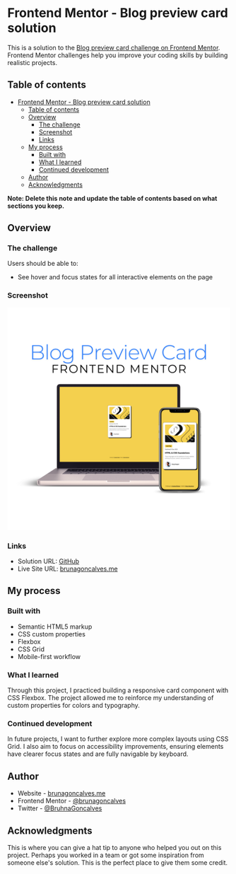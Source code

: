 # Frontend Mentor - Blog preview card solution

This is a solution to the [Blog preview card challenge on Frontend Mentor](https://www.frontendmentor.io/challenges/blog-preview-card-ckPaj01IcS). Frontend Mentor challenges help you improve your coding skills by building realistic projects. 

## Table of contents

- [Frontend Mentor - Blog preview card solution](#frontend-mentor---blog-preview-card-solution)
  - [Table of contents](#table-of-contents)
  - [Overview](#overview)
    - [The challenge](#the-challenge)
    - [Screenshot](#screenshot)
    - [Links](#links)
  - [My process](#my-process)
    - [Built with](#built-with)
    - [What I learned](#what-i-learned)
    - [Continued development](#continued-development)
  - [Author](#author)
  - [Acknowledgments](#acknowledgments)

**Note: Delete this note and update the table of contents based on what sections you keep.**

## Overview

### The challenge

Users should be able to:

- See hover and focus states for all interactive elements on the page

### Screenshot

![](github/screen.png)

### Links

- Solution URL: [GitHub](https://github.com/brunagoncalves/blog-preview-card)
- Live Site URL: [brunagoncalves.me](https://brunagoncalves.me/blog-preview-card)

## My process

### Built with

- Semantic HTML5 markup
- CSS custom properties
- Flexbox
- CSS Grid
- Mobile-first workflow

### What I learned

Through this project, I practiced building a responsive card component with CSS Flexbox. The project allowed me to reinforce my understanding of custom properties for colors and typography.

### Continued development

In future projects, I want to further explore more complex layouts using CSS Grid. I also aim to focus on accessibility improvements, ensuring elements have clearer focus states and are fully navigable by keyboard.

## Author

- Website - [brunagoncalves.me](https://brunagoncalves.me)
- Frontend Mentor - [@brunagoncalves](https://www.frontendmentor.io/profile/brunagoncalves)
- Twitter - [@BruhnaGoncalves](https://twitter.com/BruhnaGoncalves)

## Acknowledgments

This is where you can give a hat tip to anyone who helped you out on this project. Perhaps you worked in a team or got some inspiration from someone else's solution. This is the perfect place to give them some credit.